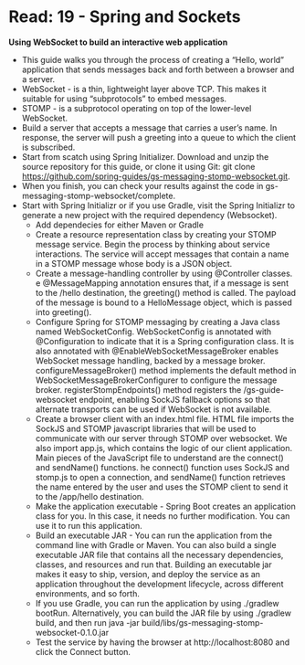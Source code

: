 # Read: 19 - Spring and Sockets

**Using WebSocket to build an interactive web application**
  * This guide walks you through the process of creating a “Hello, world” application that sends messages back and forth between a browser and a server. 
  * WebSocket - is a thin, lightweight layer above TCP. This makes it suitable for using “subprotocols” to embed messages. 
  * STOMP - is a subprotocol operating on top of the lower-level WebSocket.
  * Build a server that accepts a message that carries a user’s name. In response, the server will push a greeting into a queue to which the client is subscribed.
  * Start from scatch using Spring Initializer. Download and unzip the source repository for this guide, or clone it using Git: git clone https://github.com/spring-guides/gs-messaging-stomp-websocket.git. 
  * When you finish, you can check your results against the code in gs-messaging-stomp-websocket/complete.
  * Start with Spring Initializr or if you use Gradle, visit the Spring Initializr to generate a new project with the required dependency (Websocket). 
    - Add dependecies for either Maven or Gradle
    - Create a resource representation class by creating your STOMP message service. Begin the process by thinking about service interactions. The service will accept messages that contain a name in a STOMP message whose body is a JSON object.
    - Create a message-handling controller by using @Controller classes. e @MessageMapping annotation ensures that, if a message is sent to the /hello destination, the greeting() method is called. The payload of the message is bound to a HelloMessage object, which is passed into greeting(). 
    - Configure Spring for STOMP messaging by creating a Java class named WebSocketConfig. WebSocketConfig is annotated with @Configuration to indicate that it is a Spring configuration class. It is also annotated with @EnableWebSocketMessageBroker enables WebSocket message handling, backed by a message broker. configureMessageBroker() method implements the default method in WebSocketMessageBrokerConfigurer to configure the message broker. registerStompEndpoints() method registers the /gs-guide-websocket endpoint, enabling SockJS fallback options so that alternate transports can be used if WebSocket is not available.
    - Create a browser client with an index.html file. HTML file imports the SockJS and STOMP javascript libraries that will be used to communicate with our server through STOMP over websocket. We also import app.js, which contains the logic of our client application. Main pieces of the JavaScript file to understand are the connect() and sendName() functions. he connect() function uses SockJS and stomp.js to open a connection, and sendName() function retrieves the name entered by the user and uses the STOMP client to send it to the /app/hello destination.
    - Make the application executable - Spring Boot creates an application class for you. In this case, it needs no further modification. You can use it to run this application. 
    - Build an executable JAR - You can run the application from the command line with Gradle or Maven. You can also build a single executable JAR file that contains all the necessary dependencies, classes, and resources and run that. Building an executable jar makes it easy to ship, version, and deploy the service as an application throughout the development lifecycle, across different environments, and so forth.
    - If you use Gradle, you can run the application by using ./gradlew bootRun. Alternatively, you can build the JAR file by using ./gradlew build, and then run java -jar build/libs/gs-messaging-stomp-websocket-0.1.0.jar 
    - Test the service by having the browser at http://localhost:8080 and click the Connect button.
 